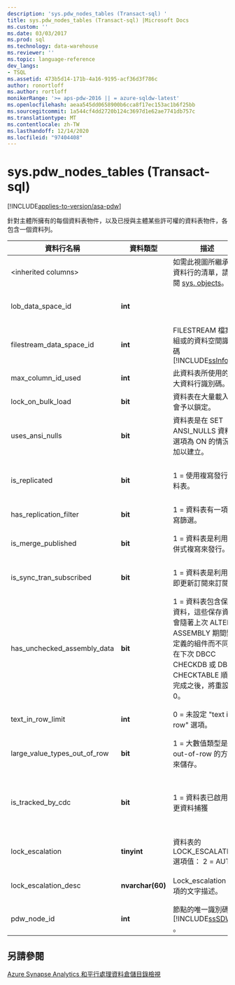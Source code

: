 ```yaml
---
description: 'sys.pdw_nodes_tables (Transact-sql) '
title: sys.pdw_nodes_tables (Transact-sql) |Microsoft Docs
ms.custom: ''
ms.date: 03/03/2017
ms.prod: sql
ms.technology: data-warehouse
ms.reviewer: ''
ms.topic: language-reference
dev_langs:
- TSQL
ms.assetid: 473b5d14-171b-4a16-9195-acf36d3f786c
author: ronortloff
ms.author: rortloff
monikerRange: '>= aps-pdw-2016 || = azure-sqldw-latest'
ms.openlocfilehash: aeaa545dd0658900b6cca8f17ec153ac1b6f25bb
ms.sourcegitcommit: 1a544cf4dd2720b124c3697d1e62ae7741db757c
ms.translationtype: MT
ms.contentlocale: zh-TW
ms.lasthandoff: 12/14/2020
ms.locfileid: "97404408"
---
```

# <a name="syspdw_nodes_tables-transact-sql"></a>sys.pdw_nodes_tables (Transact-sql) 
[!INCLUDE[applies-to-version/asa-pdw](../../includes/applies-to-version/asa-pdw.md)]

  針對主體所擁有的每個資料表物件，以及已授與主體某些許可權的資料表物件，各包含一個資料列。  
  
|資料行名稱|資料類型|描述|範圍|  
|-----------------|---------------|-----------------|-----------|  
|\<inherited columns>||如需此視圖所繼承之資料行的清單，請參閱 [sys. objects](../system-catalog-views/sys-objects-transact-sql.md)。||  
|lob_data_space_id|**int**||一律是 0。|  
|filestream_data_space_id|**int**|FILESTREAM 檔案群組或的資料空間識別碼 [!INCLUDE[ssInfoNA](../../includes/ssinfona-md.md)]|NULL|  
|max_column_id_used|**int**|此資料表所使用的最大資料行識別碼。||  
|lock_on_bulk_load|**bit**|資料表在大量載入時會予以鎖定。|TBD|  
|uses_ansi_nulls|**bit**|資料表是在 SET ANSI_NULLS 資料庫選項為 ON 的情況下加以建立。|1|  
|is_replicated|**bit**|1 = 使用複寫發行資料表。|0不支援複寫。|  
|has_replication_filter|**bit**|1 = 資料表有一項複寫篩選。|0|  
|is_merge_published|**bit**|1 = 資料表是利用合併式複寫來發行。|0不支援。|  
|is_sync_tran_subscribed|**bit**|1 = 資料表是利用立即更新訂閱來訂閱。|0不支援。|  
|has_unchecked_assembly_data|**bit**|1 = 資料表包含保存資料，這些保存資料會隨著上次 ALTER ASSEMBLY 期間變更定義的組件而不同。 在下次 DBCC CHECKDB 或 DBCC CHECKTABLE 順利完成之後，將重設為 0。|0沒有 CLR 支援。|  
|text_in_row_limit|**int**|0 = 未設定 "text in row" 選項。|一律是 0。|  
|large_value_types_out_of_row|**bit**|1 = 大數值類型是以 out-of-row 的方式來儲存。|一律是 0。|  
|is_tracked_by_cdc|**bit**|1 = 資料表已啟用變更資料捕獲|一律為 0;沒有 CDC 支援。|  
|lock_escalation|**tinyint**|資料表的 LOCK_ESCALATION 選項值： 2 = AUTO|一律為2。|  
|lock_escalation_desc|**nvarchar(60)**|Lock_escalation 選項的文字描述。|一律ꞌ自動ꞌ。|  
|pdw_node_id|**int**|節點的唯一識別碼 [!INCLUDE[ssSDW](../../includes/sssdw-md.md)] 。|NOT NULL|  
  
## <a name="see-also"></a>另請參閱  
 [Azure Synapse Analytics 和平行處理資料倉儲目錄檢視](../../relational-databases/system-catalog-views/sql-data-warehouse-and-parallel-data-warehouse-catalog-views.md)  
  
  
